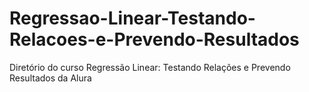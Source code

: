 # Regressao-Linear-Testando-Relacoes-e-Prevendo-Resultados
Diretório do curso Regressão Linear: Testando Relações e Prevendo Resultados da Alura
